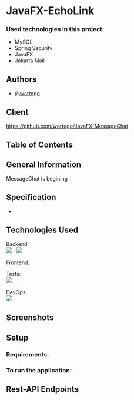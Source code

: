 ﻿# JavaFX-EchoLink

### Used technologies in this project:
- MySQL
- Spring Security
- JavaFX
- Jakarta Mail

## Authors

- [@wartego](https://github.com/wartego)

## Client
https://github.com/wartego/JavaFX-MessageChat

## Table of Contents


## General Information
MessageChat is begining


## Specification

-

## Technologies Used

Backend: <br>
<img src="https://img.shields.io/badge/17-Java-orange?style=for-the-badge"> &nbsp;
<img src="https://img.shields.io/badge/apache_maven-C71A36?style=for-the-badge&logo=apachemaven&logoColor=white"> &nbsp;
</h2>

Frontend:<br>


Tests:<br>
<img src="https://img.shields.io/badge/Junit5-25A162?style=for-the-badge&logo=junit5&logoColor=white"> &nbsp;


DevOps: <br>
<img src="https://img.shields.io/badge/Docker-2CA5E0?style=for-the-badge&logo=docker&logoColor=white"> &nbsp;



## Screenshots


## Setup

### Requirements:


### To run the application:


## Rest-API Endpoints
